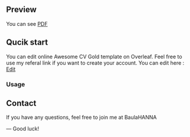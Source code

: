 
## Preview
You can see [PDF](https://github.com/BaulaHANNA/CV-Awesome-Version-Gold/blob/master/resume.pdf)


## Qucik start
You can edit online Awesome CV Gold template on Overleaf. Feel free to use my referal link if you want to create your account.
You can edit here : [Edit](https://fr.overleaf.com/13948970hgyxgnhzjpzg)

### Usage

## Contact

If you have any questions, feel free to join me at BaulaHANNA

—
Good luck!


